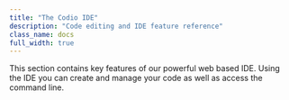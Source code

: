 ```yaml
---
title: "The Codio IDE"
description: "Code editing and IDE feature reference"
class_name: docs
full_width: true
---
```


This section contains key features of our powerful web based IDE. Using the IDE you can create and manage your code as well as access the command line.


